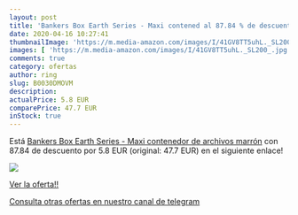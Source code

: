```yaml
---
layout: post
title: 'Bankers Box Earth Series - Maxi contened al 87.84 % de descuento'
date: 2020-04-16 10:27:41
thumbnailImage: 'https://m.media-amazon.com/images/I/41GV8TT5uhL._SL200_.jpg'
images: [ 'https://m.media-amazon.com/images/I/41GV8TT5uhL._SL200_.jpg' ]
comments: true
category: ofertas
author: ring
slug: B0030DMOVM
description:
actualPrice: 5.8 EUR
comparePrice: 47.7 EUR
inStock: true
---
```


Está [Bankers Box Earth Series - Maxi contenedor de archivos  marrón](https://www.amazon.com/dp/B0030DMOVM/?tag=redken08-20) con 87.84 de descuento por 5.8 EUR (original: 47.7 EUR) en el siguiente enlace!

[![](https://m.media-amazon.com/images/I/41GV8TT5uhL._SL200_.jpg)](https://www.amazon.com/dp/B0030DMOVM/?tag=redken08-20)

[Ver la oferta!!](https://www.amazon.com/dp/B0030DMOVM/?tag=redken08-20)

[Consulta otras ofertas en nuestro canal de telegram](https://t.me/s/ofertas25)

